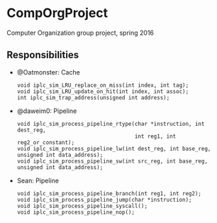 # CompOrgProject
Computer Organization group project, spring 2016

## Responsibilities
- @Oatmonster: Cache
  ```
  void iplc_sim_LRU_replace_on_miss(int index, int tag);
  void iplc_sim_LRU_update_on_hit(int index, int assoc);
  int iplc_sim_trap_address(unsigned int address);
  ```
- @daweim0: Pipeline
  ```
  void iplc_sim_process_pipeline_rtype(char *instruction, int dest_reg,
                                       int reg1, int reg2_or_constant);
  void iplc_sim_process_pipeline_lw(int dest_reg, int base_reg, unsigned int data_address);
  void iplc_sim_process_pipeline_sw(int src_reg, int base_reg, unsigned int data_address);
  ```
- Sean: Pipeline
  ```
  void iplc_sim_process_pipeline_branch(int reg1, int reg2);
  void iplc_sim_process_pipeline_jump(char *instruction);
  void iplc_sim_process_pipeline_syscall();
  void iplc_sim_process_pipeline_nop();
  ```
